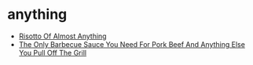 # anything

 * [Risotto Of Almost Anything](index/r/risotto-of-almost-anything-388489.json)
 * [The Only Barbecue Sauce You Need For Pork Beef And Anything Else You Pull Off The Grill](index/t/the-only-barbecue-sauce-you-need-for-pork-beef-and-anything-else-you-pull-off-the-grill-51175670.json)

